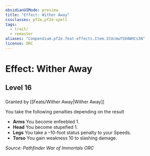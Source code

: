 ```yaml
---
obsidianUIMode: preview
title: "Effect: Wither Away"
cssclasses: pf2e,pf2e-spell
tags:
  - trait/
  - remaster
aliases: "Compendium.pf2e.feat-effects.Item.ICUcmwY504WHCs3N"
license: ORC
---
```

# Effect: Wither Away
## Level 16
### 






Granted by [[Feats/Wither Away|Wither Away]]

You take the following penalties depending on the result

*   **Arms** You become enfeebled 1.
*   **Head** You become stupefied 1.
*   **Legs** You take a –10-foot status penalty to your Speeds.
*   **Torso** You gain weakness 10 to slashing damage.

*Source: Pathfinder War of Immortals*
*ORC*